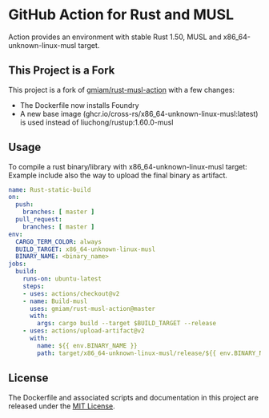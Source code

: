 # GitHub Action for Rust and MUSL

Action provides an environment with stable Rust 1.50, MUSL and x86_64-unknown-linux-musl target.

## This Project is a Fork

This project is a fork of [gmiam/rust-musl-action](https://github.com/gmiam/rust-musl-action) with a few changes:
 - The Dockerfile now installs Foundry
 - A new base image (ghcr.io/cross-rs/x86_64-unknown-linux-musl:latest) is used instead of liuchong/rustup:1.60.0-musl

## Usage

To compile a rust binary/library with x86_64-unknown-linux-musl target:
Example include also the way to upload the final binary as artifact.

```yaml
name: Rust-static-build
on:
  push:
    branches: [ master ]
  pull_request:
    branches: [ master ]
env:
  CARGO_TERM_COLOR: always
  BUILD_TARGET: x86_64-unknown-linux-musl
  BINARY_NAME: <binary_name>
jobs:
  build:
    runs-on: ubuntu-latest
    steps:
    - uses: actions/checkout@v2
    - name: Build-musl
      uses: gmiam/rust-musl-action@master
      with:
        args: cargo build --target $BUILD_TARGET --release
    - uses: actions/upload-artifact@v2
      with:
        name: ${{ env.BINARY_NAME }}
        path: target/x86_64-unknown-linux-musl/release/${{ env.BINARY_NAME }}*
```

## License

The Dockerfile and associated scripts and documentation in this project are released under the [MIT License](LICENSE).

